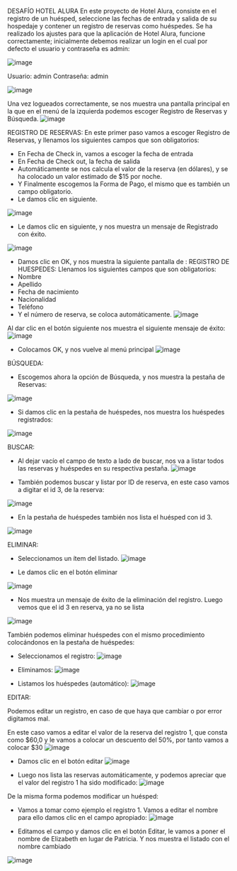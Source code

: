 DESAFÍO HOTEL ALURA
En este proyecto de Hotel Alura, consiste en el registro de un huésped, seleccione las fechas de entrada y salida de su hospedaje y contener un registro de reservas como huéspedes.
Se ha realizado los ajustes para que la aplicación de Hotel Alura, funcione correctamente;  inicialmente debemos realizar un login en el cual por defecto el usuario y contraseña es admin:

![image](https://github.com/patriciag11/hotel-alura/assets/121626543/888098fa-4849-414b-9a86-ba9a3c2f741c)

Usuario:  admin
Contraseña: admin

![image](https://github.com/patriciag11/hotel-alura/assets/121626543/78910ff4-6dcf-4666-90da-a46551c13496)


 
Una vez logueados correctamente, se nos muestra una pantalla principal en la que en el menú de la izquierda podemos escoger Registro de Reservas y Búsqueda.
![image](https://github.com/patriciag11/hotel-alura/assets/121626543/25e9ca53-765b-4a27-85b5-437487a8f0a2)
 
REGISTRO DE RESERVAS:
En este primer paso vamos a escoger Registro de Reservas, y llenamos los siguientes campos que son obligatorios:
-	En Fecha de Check in, vamos a escoger la fecha de entrada
-	En Fecha de Check out, la fecha de salida
-	Automáticamente se nos calcula el valor de la reserva (en dólares), y se ha colocado un valor estimado de $15 por noche.
-	Y Finalmente escogemos la Forma de Pago, el mismo que es también un campo obligatorio.
-	Le damos clic en siguiente.

![image](https://github.com/patriciag11/hotel-alura/assets/121626543/5d178871-deeb-4d5b-a48a-ddb8bd10d8d8)
 

-	Le damos clic en siguiente, y nos muestra un mensaje de Registrado con éxito.

![image](https://github.com/patriciag11/hotel-alura/assets/121626543/e8fa4876-f2c3-4d57-9147-009c4148dac5)
 
-	 Damos clic en OK, y nos muestra la siguiente pantalla de :
REGISTRO DE HUESPEDES:
Llenamos los siguientes campos que son obligatorios:
-	Nombre
-	Apellido
-	Fecha de nacimiento
-	Nacionalidad
-	Teléfono
-	Y el número de reserva, se coloca automáticamente.
![image](https://github.com/patriciag11/hotel-alura/assets/121626543/969e48ca-8458-412a-ae7a-00a633522dd5)

 
Al dar clic en el botón siguiente nos muestra el siguiente mensaje de éxito:
![image](https://github.com/patriciag11/hotel-alura/assets/121626543/1659cfcc-1750-4f8e-8c45-6e4336ec9cf5)
 
-	 Colocamos OK, y nos vuelve al menú principal 
![image](https://github.com/patriciag11/hotel-alura/assets/121626543/bd71556a-d609-4c2d-a224-120d3c9645a1)

 
BÚSQUEDA:
-	 Escogemos ahora la opción de Búsqueda, y nos muestra la pestaña de Reservas:

![image](https://github.com/patriciag11/hotel-alura/assets/121626543/46c32360-1b32-4447-86bf-be2d0bddf421)
 
-	 Si damos clic en la pestaña de huéspedes, nos muestra los huéspedes registrados:

![image](https://github.com/patriciag11/hotel-alura/assets/121626543/17d7303a-6e56-49e4-8773-ac06671ed232)
 


BUSCAR:
-	Al dejar vacío el campo de texto a lado de buscar, nos va a listar todos las reservas y huéspedes en su respectiva pestaña.
![image](https://github.com/patriciag11/hotel-alura/assets/121626543/821fe28d-dd28-46fe-8c0f-37029a99bd80)

 
-	 También podemos buscar y listar por ID de reserva, en este caso vamos a digitar el id 3, de la reserva:

 ![image](https://github.com/patriciag11/hotel-alura/assets/121626543/ec96c14f-6c1d-4f93-9b16-25e6647575ba)

-	 En la pestaña de huéspedes también nos lista el huésped con id 3.
 
![image](https://github.com/patriciag11/hotel-alura/assets/121626543/3c998943-01d7-477d-8f24-67f6b056d9dc)

ELIMINAR:
-	Seleccionamos un ítem del listado.
![image](https://github.com/patriciag11/hotel-alura/assets/121626543/81b9b5f5-4698-4c65-a658-6941aebc61e2)
 
-	Le damos clic en el botón eliminar

![image](https://github.com/patriciag11/hotel-alura/assets/121626543/f2a51247-985b-4d46-892c-a00db366e410)
 
-	Nos muestra un mensaje de éxito de la eliminación del registro.  Luego vemos que el id 3 en reserva, ya no se lista

 ![image](https://github.com/patriciag11/hotel-alura/assets/121626543/21367477-b570-4df5-bbb2-5b81bf4f5f14)

También podemos eliminar huéspedes con el mismo procedimiento colocándonos en la pestaña de huéspedes:
-	 Seleccionamos el registro:
![image](https://github.com/patriciag11/hotel-alura/assets/121626543/e1cde307-3282-40c2-9373-d75237ffcf85)

 
-	 Eliminamos:
 ![image](https://github.com/patriciag11/hotel-alura/assets/121626543/b04f3d0d-e20f-4a46-9851-ad00f5700df2)


-	Listamos los huéspedes (automático):
 ![image](https://github.com/patriciag11/hotel-alura/assets/121626543/13313924-c163-4970-8dae-897d32cfd966)

EDITAR:

Podemos editar un registro, en caso de que haya que cambiar o por error digitamos mal.  

En este caso vamos a editar el valor de la reserva del registro 1, que consta como $60,0 y le vamos a colocar un descuento del 50%, por tanto vamos a colocar $30
 ![image](https://github.com/patriciag11/hotel-alura/assets/121626543/d0c636b7-1d71-4552-bb73-98ce00b3a64d)

-	 Damos clic en el botón editar
 ![image](https://github.com/patriciag11/hotel-alura/assets/121626543/399874c2-81f9-4ac4-b250-53ccc1fd8d3c)

-	 Luego nos lista las reservas automáticamente, y podemos apreciar que el valor del registro 1 ha sido modificado:
![image](https://github.com/patriciag11/hotel-alura/assets/121626543/bede6028-4346-41ba-a53e-c1a85f1fac7b)
 

De la misma forma podemos modificar un huésped:

-	 Vamos a tomar como ejemplo el registro 1. Vamos a editar el nombre para ello damos clic en el campo apropiado:
 ![image](https://github.com/patriciag11/hotel-alura/assets/121626543/7955528a-236e-4c23-8895-546014222bfe)

-	Editamos el campo y damos clic en el botón Editar, le vamos a poner el nombre de Elizabeth en lugar de Patricia.  Y nos muestra el listado con el nombre cambiado

 ![image](https://github.com/patriciag11/hotel-alura/assets/121626543/580f6149-73e6-41e0-8557-e14614bd5aa3)




